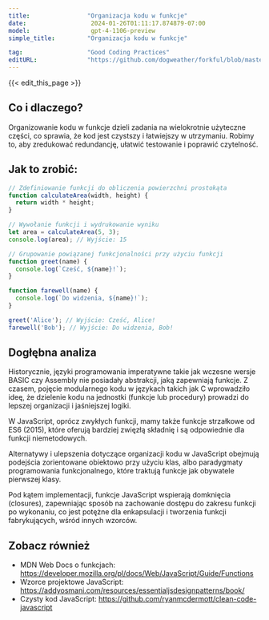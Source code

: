 ```yaml
---
title:                "Organizacja kodu w funkcje"
date:                  2024-01-26T01:11:17.874879-07:00
model:                 gpt-4-1106-preview
simple_title:         "Organizacja kodu w funkcje"

tag:                  "Good Coding Practices"
editURL:              "https://github.com/dogweather/forkful/blob/master/content/pl/javascript/organizing-code-into-functions.md"
---
```


{{< edit_this_page >}}

## Co i dlaczego?
Organizowanie kodu w funkcje dzieli zadania na wielokrotnie użyteczne części, co sprawia, że kod jest czystszy i łatwiejszy w utrzymaniu. Robimy to, aby zredukować redundancję, ułatwić testowanie i poprawić czytelność.

## Jak to zrobić:

```javascript
// Zdefiniowanie funkcji do obliczenia powierzchni prostokąta
function calculateArea(width, height) {
  return width * height;
}

// Wywołanie funkcji i wydrukowanie wyniku
let area = calculateArea(5, 3);
console.log(area); // Wyjście: 15
```

```javascript
// Grupowanie powiązanej funkcjonalności przy użyciu funkcji
function greet(name) {
  console.log(`Cześć, ${name}!`);
}

function farewell(name) {
  console.log(`Do widzenia, ${name}!`);
}

greet('Alice'); // Wyjście: Cześć, Alice!
farewell('Bob'); // Wyjście: Do widzenia, Bob!
```

## Dogłębna analiza
Historycznie, języki programowania imperatywne takie jak wczesne wersje BASIC czy Assembly nie posiadały abstrakcji, jaką zapewniają funkcje. Z czasem, pojęcie modularnego kodu w językach takich jak C wprowadziło ideę, że dzielenie kodu na jednostki (funkcje lub procedury) prowadzi do lepszej organizacji i jaśniejszej logiki.

W JavaScript, oprócz zwykłych funkcji, mamy także funkcje strzałkowe od ES6 (2015), które oferują bardziej zwięzłą składnię i są odpowiednie dla funkcji niemetodowych.

Alternatywy i ulepszenia dotyczące organizacji kodu w JavaScript obejmują podejścia zorientowane obiektowo przy użyciu klas, albo paradygmaty programowania funkcjonalnego, które traktują funkcje jak obywatele pierwszej klasy.

Pod kątem implementacji, funkcje JavaScript wspierają domknięcia (closures), zapewniając sposób na zachowanie dostępu do zakresu funkcji po wykonaniu, co jest potężne dla enkapsulacji i tworzenia funkcji fabrykujących, wśród innych wzorców.

## Zobacz również
- MDN Web Docs o funkcjach: https://developer.mozilla.org/pl/docs/Web/JavaScript/Guide/Functions
- Wzorce projektowe JavaScript: https://addyosmani.com/resources/essentialjsdesignpatterns/book/
- Czysty kod JavaScript: https://github.com/ryanmcdermott/clean-code-javascript
